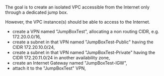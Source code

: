 The goal is to create an isolated VPC accessible from the Internet only through a dedicated jump box.

However, the VPC instance(s) should be able to access to the Internet.

- create a VPN named "JumpBoxTest", allocating a non routing CIDR, e.g. 172.20.0.0/16,
- create a subnet in that VPN named "JumpBoxTest-Public" having the CIDR 172.20.10.0/24,
- create a subnet in that VPN named "JumpBoxTest-Private" having the CIDR 172.20.11.0/24 in another availability zone,
- create an Internet Gateway named "JumpBoxTest-IGW",
- attach it to the "JumpBoxTest" VPN,
